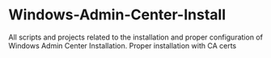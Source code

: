 # Windows-Admin-Center-Install
All scripts and projects related to the installation and proper configuration of Windows Admin Center Installation.  Proper installation with CA certs
